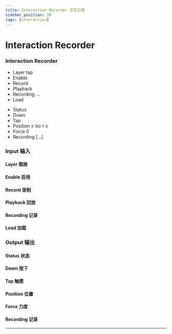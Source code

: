 ```yaml
---
title: Interaction Recorder 交互记录
sidebar_position: 20
tags: [interaction]
---
```


# Interaction Recorder


<div className="patch-container">
    <div className="patch processor">
        <h3>Interaction Recorder</h3>
        <ul className="inputs">
            <li>Layer <span>tap</span></li>
            <li>Enable <span className="checkbox-off"></span></li>
            <li>Record <span className="checkbox-off"></span></li>
            <li>Playback <span className="checkbox-off"></span></li>
            <li>Recording <span>...</span></li>
            <li>Load</li>
        </ul>
        <ul className="outputs">
            <li>Status <span className="patch-color-preview status"></span></li>
            <li>Down <span className="checkbox-off"></span></li>
            <li>Tap <span className="checkbox-off"></span></li>
            <li>Position <small> X <span>150</span> Y <span>0</span></small></li>
            <li>Force <span>0</span></li>
            <li>Recording <span>[...]</span></li>
        </ul>
    </div>
</div>

<div className="port-descriptions">
<div className="inputs">

### Input 输入

#### Layer 图层

#### Enable 启用

#### Record 录制

#### Playback 回放

#### Recording 记录

#### Load 加载

</div>
<div className="outputs">

### Output 输出

#### Status 状态

#### Down 按下

#### Tap 触摸

#### Position 位置

#### Force 力度

#### Recording 记录

</div>
</div>


------
